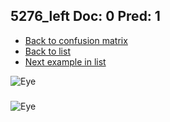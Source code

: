 ## 5276_left Doc: 0 Pred: 1
- [Back to confusion matrix](https://github.com/juliandewit/kaggle_retinopathy/blob/master/matrix.md)
- [Back to list](https://github.com/juliandewit/kaggle_retinopathy/blob/master/lists/01/list.md)
- [Next example in list](https://github.com/juliandewit/kaggle_retinopathy/blob/master/lists/01/52/5291_right.md)

![Eye](https://retinopaty.blob.core.windows.net/size1024/5276_left_0.jpeg)

### 

![Eye]()
